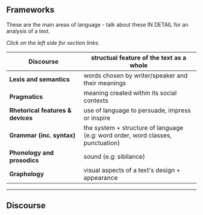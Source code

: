 ## Frameworks
These are the main areas of language - talk about these IN DETAIL for an analysis of a text.

*Click on the left side for section links.*

| **Discourse**                     | structual feature of the text as a whole                                           |
| --------------------------------- | ---------------------------------------------------------------------------------- |
| **Lexis and semantics**           | words chosen by writer/speaker and their meanings                                  |
| **Pragmatics**                    | meaning created within its social contexts                                         |
| **Rhetorical features & devices** | use of language to persuade, impress or inspire                                    |
| **Grammar (inc. syntax)**         | the system + structure of language<br>(e.g: word order, word classes, punctuation) |
| **Phonology and prosodics**       | sound (e.g: sibilance)                                                             |
| **Graphology**                    | visual aspects of a text's design + appearance                                     |

-----
## Discourse


